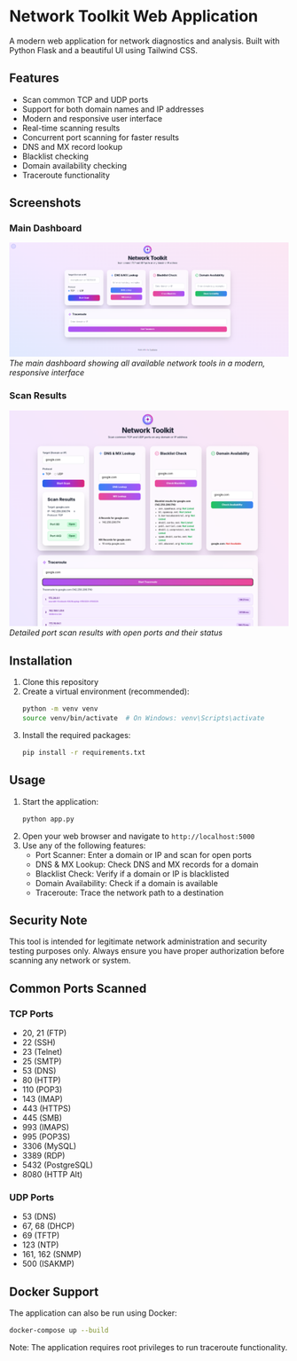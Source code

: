 # Network Toolkit Web Application

A modern web application for network diagnostics and analysis. Built with Python Flask and a beautiful UI using Tailwind CSS.

## Features

- Scan common TCP and UDP ports
- Support for both domain names and IP addresses
- Modern and responsive user interface
- Real-time scanning results
- Concurrent port scanning for faster results
- DNS and MX record lookup
- Blacklist checking
- Domain availability checking
- Traceroute functionality

## Screenshots

### Main Dashboard
![Main Dashboard](screenshots/dashboard.png)
*The main dashboard showing all available network tools in a modern, responsive interface*

### Scan Results
![Scan Results](screenshots/scannedreport.png)
*Detailed port scan results with open ports and their status*

## Installation

1. Clone this repository
2. Create a virtual environment (recommended):
   ```bash
   python -m venv venv
   source venv/bin/activate  # On Windows: venv\Scripts\activate
   ```
3. Install the required packages:
   ```bash
   pip install -r requirements.txt
   ```

## Usage

1. Start the application:
   ```bash
   python app.py
   ```
2. Open your web browser and navigate to `http://localhost:5000`
3. Use any of the following features:
   - Port Scanner: Enter a domain or IP and scan for open ports
   - DNS & MX Lookup: Check DNS and MX records for a domain
   - Blacklist Check: Verify if a domain or IP is blacklisted
   - Domain Availability: Check if a domain is available
   - Traceroute: Trace the network path to a destination

## Security Note

This tool is intended for legitimate network administration and security testing purposes only. Always ensure you have proper authorization before scanning any network or system.

## Common Ports Scanned

### TCP Ports
- 20, 21 (FTP)
- 22 (SSH)
- 23 (Telnet)
- 25 (SMTP)
- 53 (DNS)
- 80 (HTTP)
- 110 (POP3)
- 143 (IMAP)
- 443 (HTTPS)
- 445 (SMB)
- 993 (IMAPS)
- 995 (POP3S)
- 3306 (MySQL)
- 3389 (RDP)
- 5432 (PostgreSQL)
- 8080 (HTTP Alt)

### UDP Ports
- 53 (DNS)
- 67, 68 (DHCP)
- 69 (TFTP)
- 123 (NTP)
- 161, 162 (SNMP)
- 500 (ISAKMP)

## Docker Support

The application can also be run using Docker:

```bash
docker-compose up --build
```

Note: The application requires root privileges to run traceroute functionality. 